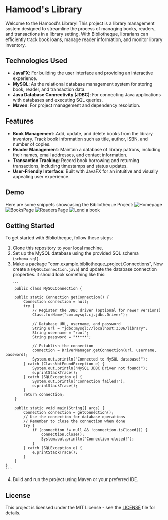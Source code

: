 # Hamood's Library

Welcome to the Hamood's Library! This project is a library management system designed to streamline the process of managing books, readers, and transactions in a library setting. With Bibliotheque, librarians can efficiently track book loans, manage reader information, and monitor library inventory.

## Technologies Used

- **JavaFX**: For building the user interface and providing an interactive experience.
- **MySQL**: As the relational database management system for storing book, reader, and transaction data.
- **Java Database Connectivity (JDBC)**: For connecting Java applications with databases and executing SQL queries.
- **Maven**: For project management and dependency resolution.

## Features

- **Book Management**: Add, update, and delete books from the library inventory. Track book information such as title, author, ISBN, and number of copies.
- **Reader Management**: Maintain a database of library patrons, including their names, email addresses, and contact information.
- **Transaction Tracking**: Record book borrowing and returning transactions, including timestamps and status updates.
- **User-Friendly Interface**: Built with JavaFX for an intuitive and visually appealing user experience.

## Demo

Here are some snippets showcasing the Bibliotheque Project:
![Homepage](https://github.com/Ahmed-Amamou/Library-System-/assets/115194376/c7bb2f0e-840f-415b-87f6-c141bc5892ba)
![BooksPage](https://github.com/Ahmed-Amamou/Library-System-/assets/115194376/8f455eea-a391-4d2e-b82e-c06b1cfe7814)
![ReadersPage](https://github.com/Ahmed-Amamou/Library-System-/assets/115194376/a3aa8e5f-618c-43f4-bccf-ab2971069cb8)
![Lend a book](https://github.com/Ahmed-Amamou/Library-System-/assets/115194376/2b7211d8-fb67-4c1a-a3bd-350d222cf459)

## Getting Started

To get started with Bibliotheque, follow these steps:

1. Clone this repository to your local machine.
2. Set up the MySQL database using the provided SQL schema (`schema.sql`).
3. Make a package "com.example.bibliotheque_project.Connections", Now create a (`MySQLConnection.java`) and update the database connection properties.
   it should look something like this: 
````
   ```
    public class MySQLConnection {

    public static Connection getConnection() {
        Connection connection = null;
        try {
            // Register the JDBC driver (optional for newer versions)
            Class.forName("com.mysql.cj.jdbc.Driver");

            // Database URL, username, and password
            String url = "jdbc:mysql://localhost:3306/library";
            String username = "root";
            String password = "*****";

            // Establish the connection
            connection = DriverManager.getConnection(url, username, password);
            System.out.println("Connected to MySQL database!");
        } catch (ClassNotFoundException e) {
            System.out.println("MySQL JDBC Driver not found!");
            e.printStackTrace();
        } catch (SQLException e) {
            System.out.println("Connection failed!");
            e.printStackTrace();
        }
        return connection;
    }

    public static void main(String[] args) {
        Connection connection = getConnection();
        // Use the connection for database operations
        // Remember to close the connection when done
        try {
            if (connection != null && !connection.isClosed()) {
                connection.close();
                System.out.println("Connection closed!");
            }
        } catch (SQLException e) {
            e.printStackTrace();
        }
    }
}
```
````
4. Build and run the project using Maven or your preferred IDE.



## License

This project is licensed under the MIT License - see the [LICENSE](LICENSE) file for details.


